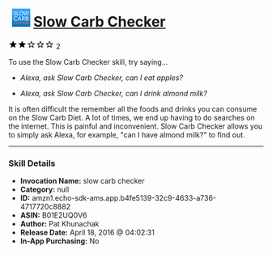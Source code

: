 # &nbsp;<img src="skill_icon" alt="Slow Carb Checker icon" width="36"> [Slow Carb Checker](http://alexa.amazon.com/#skills/amzn1.echo-sdk-ams.app.b4fe5139-32c9-4633-a736-4717720c8882)
![2 stars](../../images/ic_star_black_18dp_1x.png)![2 stars](../../images/ic_star_black_18dp_1x.png)![2 stars](../../images/ic_star_border_black_18dp_1x.png)![2 stars](../../images/ic_star_border_black_18dp_1x.png)![2 stars](../../images/ic_star_border_black_18dp_1x.png) 2

To use the Slow Carb Checker skill, try saying...

* *Alexa, ask Slow Carb Checker, can I eat apples?*

* *Alexa, ask Slow Carb Checker, can I drink almond milk?*

It is often difficult the remember all the foods and drinks you can consume on the Slow Carb Diet. A lot of times, we end up having to do searches on the internet. This is painful and inconvenient. Slow Carb Checker allows you to simply ask Alexa, for example, "can I have almond milk?" to find out.

***

### Skill Details

* **Invocation Name:** slow carb checker
* **Category:** null
* **ID:** amzn1.echo-sdk-ams.app.b4fe5139-32c9-4633-a736-4717720c8882
* **ASIN:** B01E2UQ0V6
* **Author:** Pat Khunachak
* **Release Date:** April 18, 2016 @ 04:02:31
* **In-App Purchasing:** No
